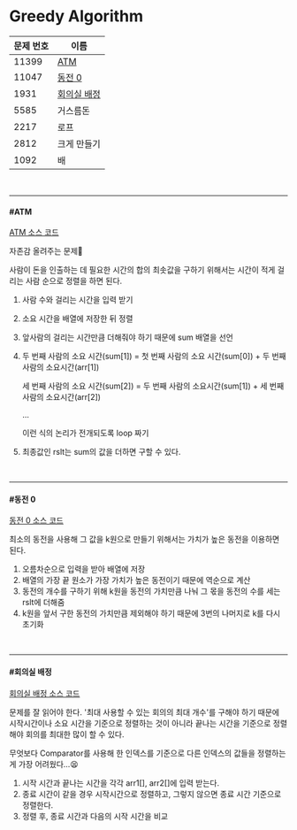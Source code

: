# Greedy Algorithm

| 문제 번호 | 이름                        |
| --------- | --------------------------- |
| 11399     | [ATM](#ATM)                 |
| 11047     | [동전 0](#동전-0)           |
| 1931      | [회의실 배정](#회의실-배정) |
| 5585      | 거스름돈                    |
| 2217      | 로프                        |
| 2812      | 크게 만들기                 |
| 1092      | 배                          |

<br>

<hr>

#### #ATM

[ATM 소스 코드](https://github.com/hjyeon-n/Algorithm_study/blob/master/BOJ/2020.07/Solution_11399.java  )

자존감 올려주는 문제💪

사람이 돈을 인출하는 데 필요한 시간의 합의 최솟값을 구하기 위해서는 시간이 적게 걸리는 사람 순으로 정렬을 하면 된다.

1. 사람 수와 걸리는 시간을 입력 받기

2. 소요 시간을 배열에 저장한 뒤 정렬

3. 앞사람의 걸리는 시간만큼 더해줘야 하기 때문에 sum 배열을 선언

4. 두 번째 사람의 소요 시간(sum[1]) = 첫 번째 사람의 소요 시간(sum[0]) + 두 번째 사람의 소요시간(arr[1])<br>

   세 번째 사람의 소요 시간(sum[2]) = 두 번째 사람의 소요시간(sum[1]) + 세 번째 사람의 소요시간(arr[2]) <br>

   ... <br>

   이런 식의 논리가 전개되도록 loop 짜기

5. 최종값인 rslt는 sum의 값을 더하면 구할 수 있다.

<br>

<hr>

#### #동전 0

[동전 0 소스 코드](https://github.com/hjyeon-n/Algorithm_study/blob/master/BOJ/2020.07/Solution_11047.java )

최소의 동전을 사용해 그 값을 k원으로 만들기 위해서는 가치가 높은 동전을 이용하면 된다.

1. 오름차순으로 입력을 받아 배열에 저장
2. 배열의 가장 끝 원소가 가장 가치가 높은 동전이기 때문에 역순으로 계산
3. 동전의 개수를 구하기 위해 k원을 동전의 가치만큼 나눠 그 몫을 동전의 수를 세는 rslt에 더해줌
4. k원을 앞서 구한 동전의 가치만큼 제외해야 하기 때문에 3번의 나머지로 k를 다시 초기화

<br>

<hr>

#### #회의실 배정

[회의실 배정 소스 코드](https://github.com/hjyeon-n/Algorithm_study/blob/master/BOJ/2020.07/Solution_1931.java   )

문제를 잘 읽어야 한다. '최대 사용할 수 있는 회의의 최대 개수'를 구해야 하기 때문에 시작시간이나 소요 시간을 기준으로 정렬하는 것이 아니라 끝나는 시간을 기준으로 정렬해야 회의를 최대한 많이 할 수 있다.

무엇보다 Comparator를 사용해 한 인덱스를 기준으로 다른 인덱스의 값들을 정렬하는 게 가장 어려웠다...😫



1. 시작 시간과 끝나는 시간을 각각 arr1[], arr2[]에 입력 받는다.
2. 종료 시간이 같을 경우 시작시간으로 정렬하고, 그렇지 않으면 종료 시간 기준으로 정렬한다.
3. 정렬 후, 종료 시간과 다음의 시작 시간을 비교